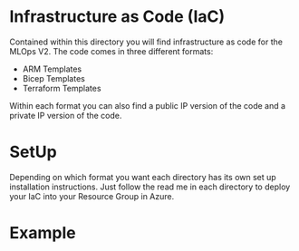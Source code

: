 # Infrastructure as Code (IaC)
Contained within this directory you will find infrastructure as code for the MLOps V2. The code comes in three different formats:
- ARM Templates
- Bicep Templates
- Terraform Templates

Within each format you can also find a public IP version of the code and a private IP version of the code.

# SetUp
Depending on which format you want each directory has its own set up installation instructions. Just follow the read me in each directory to deploy your IaC into your Resource Group in Azure.

# Example
